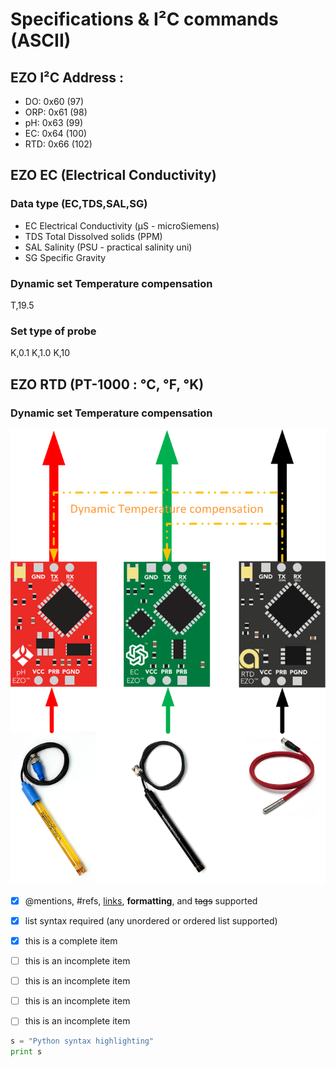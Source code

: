 # Specifications & I²C commands (ASCII)

## EZO I²C Address :
- DO: 0x60 (97)
- ORP: 0x61 (98)
- pH: 0x63 (99)
- EC: 0x64 (100)
- RTD: 0x66 (102)

## EZO EC (Electrical Conductivity)

### Data type (EC,TDS,SAL,SG)
- EC	Electrical Conductivity (μS - microSiemens)
- TDS 	Total Dissolved solids (PPM)
- SAL	Salinity (PSU - practical salinity uni)
- SG	Specific Gravity

### Dynamic set Temperature compensation

T,19.5

### Set type of probe

K,0.1 K,1.0 K,10

## EZO RTD (PT-1000 : °C, °F, °K)
### Dynamic set Temperature compensation
<img src="https://github.com/captainigloo/HydMan/blob/master/docs/EZO_Circuits/Dynamic%20Temerature%20compensation.png" width="600">


- [x] @mentions, #refs, [links](), **formatting**, and <del>tags</del> supported
- [x] list syntax required (any unordered or ordered list supported)
- [x] this is a complete item
- [ ] this is an incomplete item
- [ ] this is an incomplete item
- [ ] this is an incomplete item
- [ ] this is an incomplete item


```python
s = "Python syntax highlighting"
print s
```
